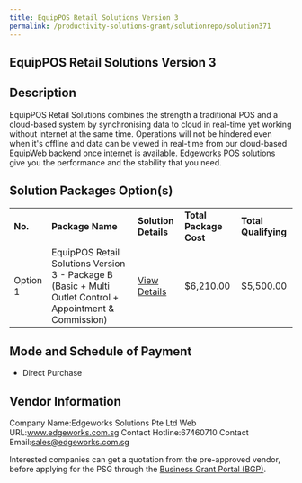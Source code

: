 ```yaml
---
title: EquipPOS Retail Solutions Version 3
permalink: /productivity-solutions-grant/solutionrepo/solution371
---
```


## EquipPOS Retail Solutions Version 3

## Description

EquipPOS Retail Solutions combines the strength a traditional POS and a cloud-based system by synchronising data to cloud in real-time yet working without internet at the same time. Operations will not be hindered even when it's offline and  data can be viewed in real-time from our cloud-based EquipWeb backend once internet is available. Edgeworks POS solutions give you the performance and the stability that you need.

## Solution Packages Option(s)

<table>
<tr>
<td><b>No.</b></td>
<td><b>Package Name</b></td>
<td><b>Solution Details</b></td>
<td><b>Total Package Cost</b></td>
<td><b>Total Qualifying</b></td>
</tr>
<tr>
<td>Option 1</td>
<td>EquipPOS Retail Solutions Version 3 - Package B (Basic + Multi Outlet Control + Appointment & Commission)</td>
<td><a href='https://www.gobusiness.gov.sg/images/psg/Desensitised_Edgework_Annex_3_CR_wef_25_Nov_2021_Part_2.pdf'>View Details</a></td>
<td>$6,210.00</td>
<td>$5,500.00</td>
</tr>
</table>

## Mode and Schedule of Payment

 - Direct Purchase

## Vendor Information

 Company Name:Edgeworks Solutions Pte Ltd 
Web URL:www.edgeworks.com.sg 
Contact Hotline:67460710 
Contact Email:sales@edgeworks.com.sg 


Interested companies can get a quotation from the pre-approved vendor, before applying for the PSG through the <a href='https://www.businessgrants.gov.sg/'>Business Grant Portal (BGP)</a>.
<script src="/jquery/resize-tables.js"></script>
